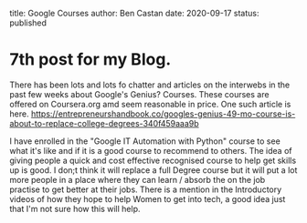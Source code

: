 title: Google Courses
author: Ben Castan
date: 2020-09-17
status: published

# 7th post for my Blog.

There has been lots and lots fo chatter and articles on the interwebs in the past few weeks about 
Google's Genius? Courses. These courses are offered on Coursera.org amd seem reasonable in price.
One such article is here. <https://entrepreneurshandbook.co/googles-genius-49-mo-course-is-about-to-replace-college-degrees-340f459aaa9b>

I have enrolled in the "Google IT Automation with Python" course to see what it's like and if it is a good course
to recommend to others. The idea of giving people a quick and cost effective recognised course to help get skills up is
good. I don;t think it will replace a full Degree course but it will put a lot more people in a place where they can 
learn / absorb the on the job practise to get better at their jobs. There is a mention in the Introductory videos of how 
they hope to help Women to get into tech, a good idea just that I'm not sure how this will help. 
